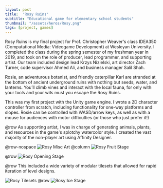 ```yaml
---
layout: post
title:  "Rosy Ruins"
subtitle: "Educational game for elementary school students"
thumbnail: "/assets/heros/Rosy.png"
tags: [project, games]
---
```

Rosy Ruins is my final project for Prof. Christopher Weaver's class IDEA350 (Computational Media: Videogame Development) at Wesleyan University. I completed the class during the spring semester of my freshman year in 2019, and took on the role of producer, lead programmer, and supporting artist. Our team included design lead Krzys Nizielski, art director Zach Turner, code supervisor Ahmed Ali, and business manager Salil Shah.

Rosie, an adventurous botanist, and friendly caterpillar Karl are stranded at the bottom of ancient underground ruins with nothing but seeds, water, and lanterns. You’ll climb vines and interact with the local fauna, for only with your tools and your wits must you escape the Rosy Ruins.

This was my first project with the Unity game engine. I wrote a 2D character controller from scratch, including functionality for one-way platforms and slopes. Rosie can be controlled with WASD/arrow keys, as well as with a mouse for audiences with motor difficulties (or those who just prefer it!)

@row
As supporting artist, I was in charge of generating animals, plants, and resources in the game's splotchy watercolor style. I created the vast majority of the non-player art using Affinity Designer.

@row-nospace
![Rosy Misc Art](/assets/rosy/Rosy%20Misc.png)
@column
![Rosy Fruit Stage](/assets/rosy/Rosy%20Fruit.png)

@row
![Rosy Opening Stage](/assets/rosy/Rosy%20Dirt.png)

@row
This included a wide variety of modular tilesets that allowed for rapid iteration of level designs.

![Rosy Tilesets](/assets/rosy/Rosy%20Tiles.png)
@row
![Rosy Ice Stage](/assets/rosy/Rosy%20Ice.png)